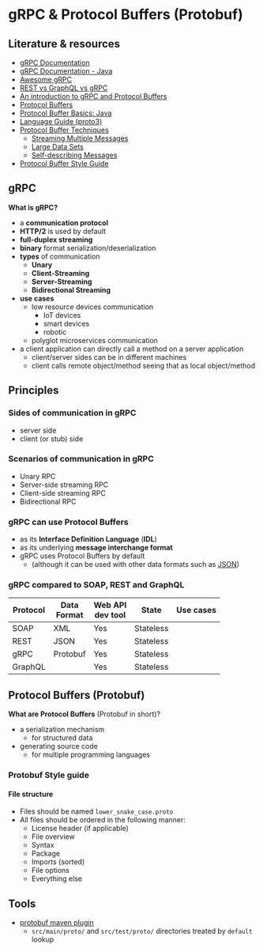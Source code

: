 # gRPC & Protocol Buffers (Protobuf)

## Literature & resources
 - [gRPC Documentation](https://grpc.io/docs/)
 - [gRPC Documentation - Java](https://grpc.io/docs/languages/java/)
 - [Awesome gRPC](https://github.com/grpc-ecosystem/awesome-grpc)
 - [REST vs GraphQL vs gRPC](https://blog.bitsrc.io/rest-vs-graphql-vs-grpc-684edfacf810)
 - [An introduction to gRPC and Protocol Buffers](https://grpc.io/docs/what-is-grpc/introduction/)
 - [Protocol Buffers](https://developers.google.com/protocol-buffers)
 - [Protocol Buffer Basics: Java](https://developers.google.com/protocol-buffers/docs/javatutorial)
 - [Language Guide (proto3)](https://developers.google.com/protocol-buffers/docs/proto3)
 - [Protocol Buffer Techniques](https://developers.google.com/protocol-buffers/docs/techniques)
   - [Streaming Multiple Messages](https://developers.google.com/protocol-buffers/docs/techniques#streaming)
   - [Large Data Sets](https://developers.google.com/protocol-buffers/docs/techniques#large-data)
   - [Self-describing Messages](https://developers.google.com/protocol-buffers/docs/techniques#self-description)
 - [Protocol Buffer Style Guide](https://developers.google.com/protocol-buffers/docs/style)

## gRPC
**What is gRPC?**
 - a **communication protocol**
 - **HTTP/2** is used by default
 - **full-duplex streaming**
 - **binary** format serialization/deserialization
 - **types** of communication
   - **Unary**
   - **Client-Streaming**
   - **Server-Streaming**
   - **Bidirectional Streaming**
 - **use cases**
   - low resource devices communication
     - IoT devices
     - smart devices
     - robotic
   - polyglot microservices communication
 - a client application can directly call a method on a server application
   - client/server sides can be in different machines
   - client calls remote object/method seeing that as local object/method

## Principles

### Sides of communication in gRPC
 - server side
 - client (or stub) side

### Scenarios of communication in gRPC
 - Unary RPC
 - Server-side streaming RPC
 - Client-side streaming RPC
 - Bidirectional RPC

### gRPC can use Protocol Buffers
 - as its **Interface Definition Language** (**IDL**)
 - as its underlying **message interchange format**
 - gRPC uses Protocol Buffers by default
   - (although it can be used with other data formats such as [JSON](https://grpc.io/blog/grpc-with-json/))

### gRPC compared to SOAP, REST and GraphQL

| Protocol | Data <br/> Format | Web API<br/> dev tool | State     | Use cases |
|----------|-------------------|-----------------------|-----------|-----------|
| SOAP     | XML               | Yes                   | Stateless |           |
| REST     | JSON              | Yes                   | Stateless |           |
| gRPC     | Protobuf          | Yes                   | Stateless |           |
| GraphQL  |                   | Yes                   | Stateless |           |


## Protocol Buffers (Protobuf)
**What are Protocol Buffers** (Protobuf in short)?
 - a serialization mechanism
   - for structured data
 - generating source code
   - for multiple programming languages
### Protobuf Style guide
#### File structure
 - Files should be named `lower_snake_case.proto` 
 - All files should be ordered in the following manner:
   - License header (if applicable)
   - File overview
   - Syntax
   - Package
   - Imports (sorted)
   - File options
   - Everything else

## Tools
 - [protobuf maven plugin](https://www.xolstice.org/protobuf-maven-plugin/)
   - `src/main/proto/` and `src/test/proto/` directories treated by `default` lookup